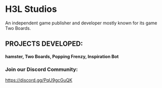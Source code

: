# H3L Studios

An independent game publisher and developer mostly known for its game Two Boards.

## PROJECTS DEVELOPED:
#### hamster, Two Boards, Popping Frenzy, Inspiration Bot 

### Join our Discord Community:
https://discord.gg/PqU9gcGuQK
